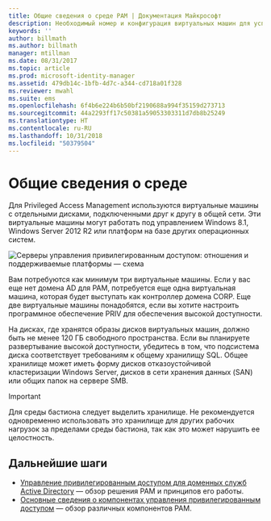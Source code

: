 ```yaml
---
title: Общие сведения о среде PAM | Документация Майкрософт
description: Необходимый номер и конфигурация виртуальных машин для успешного развертывания Privileged Access Management
keywords: ''
author: billmath
ms.author: billmath
manager: mtillman
ms.date: 08/31/2017
ms.topic: article
ms.prod: microsoft-identity-manager
ms.assetid: 479db14c-1bfb-4d7c-a344-cd718a01f328
ms.reviewer: mwahl
ms.suite: ems
ms.openlocfilehash: 6f4b6e224b6b50bf2190688a994f35159d273713
ms.sourcegitcommit: 44a2293ff17c50381a59053303311d7db8b25249
ms.translationtype: HT
ms.contentlocale: ru-RU
ms.lasthandoff: 10/31/2018
ms.locfileid: "50379504"
---
```

# <a name="environment-overview"></a>Общие сведения о среде

Для Privileged Access Management используются виртуальные машины с отдельными дисками, подключенными друг к другу в общей сети. Эти виртуальные машины могут работать под управлением Windows 8.1, Windows Server 2012 R2 или платформ на базе других операционных систем.

![Серверы управления привилегированным доступом: отношения и поддерживаемые платформы — схема](media/pam-test-lab-architecture.png)

Вам потребуются как минимум три виртуальные машины.  Если у вас еще нет домена AD для PAM, потребуется еще одна виртуальная машина, которая будет выступать как контроллер домена CORP.  Еще две виртуальные машины понадобятся, если вы хотите настроить программное обеспечение PRIV для обеспечения высокой доступности.

На дисках, где хранятся образы дисков виртуальных машин, должно быть не менее 120 ГБ свободного пространства.  Если вы планируете развертывание высокой доступности, убедитесь в том, что подсистема диска соответствует требованиям к общему хранилищу SQL.  Общее хранилище может иметь форму дисков отказоустойчивой кластеризации Windows Server, дисков в сети хранения данных (SAN) или общих папок на сервере SMB.

> [!IMPORTANT]
> Для среды бастиона следует выделить хранилище. Не рекомендуется одновременно использовать это хранилище для других рабочих нагрузок за пределами среды бастиона, так как это может нарушить ее целостность.

## <a name="next-steps"></a>Дальнейшие шаги

- [Управление привилегированным доступом для доменных служб Active Directory](privileged-identity-management-for-active-directory-domain-services.md) — обзор решения PAM и принципов его работы.
- [Основные сведения о компонентах управления привилегированным доступом](principles-of-operation.md) — обзор различных компонентов PAM.
